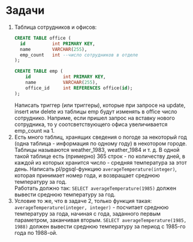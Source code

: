 # Задачи

1. Таблица сотрудников и офисов:
    ```sql
    CREATE TABLE office (
      id          int PRIMARY KEY,
      name        VARCHAR(255),
      emp_count   int --число сотрудников в отделе
    );
    
    CREATE TABLE emp (
        id            int PRIMARY KEY,
        name          VARCHAR(255),
        office_id     int REFERENCES office(id);
    );
    ```
    Написать триггер (или триггеры), которые при запросе на update,
    insert или delete из таблицы emp будут изменять в office число
    сотруднико. Наприме, если пришел запрос на вставку нового сотрудника,
    то у соотсветствующего офиса увеличивается emp_count на 1. 
2. Есть много таблиц, хранящих сведения о погоде за некоторый год
 (одна таблица - информация по одному году) в некотором городе. 
 Таблицы называются weather_1983, weather_1984 и т. д.
 В одной такой таблице есть (примерно) 365 строк - по количеству дней, 
 в каждой из которых хранится число - средняя температура за этот день.
 Написать pl/pgsql-функцию `averageTemperature(integer)`, 
 которая принимает номер года, и возвращает среднюю температуру за год.  
 Работать должно так: `SELECT averageTemperature(1985)` должен вывести
 среднюю температуру за год.
3. Условие то же, что в задаче 2, только функция такая: 
`averageTemperature(integer, integer)` - посчитает среднюю температуру
за года, начиная с года, заданного первым параметром, заканчивая вторым.
`SELECT averageTemperature(1985, 1988)` должен вывести
 среднюю температуру за период с 1985-го года по 1988-ой.
 